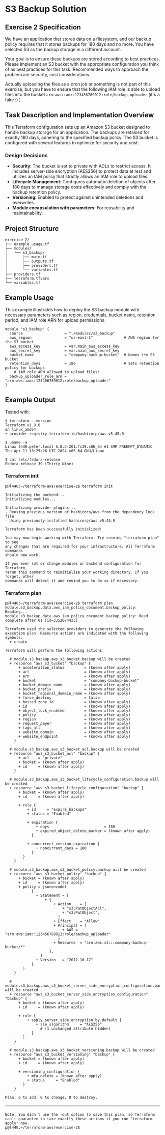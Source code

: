 # S3 Backup Solution

## Exercise 2 Specification

We have an application that stores data on a filesystem, and our backup policy requires that it stores backups for 180 days and no more. You have selected S3 as the backup storage in a different account.

Your goal is to ensure these backups are stored according to best practices. Please implement an S3 bucket with the appropriate configuration you think of as best practices for this task. Recommended ways to approach the problem are security, cost considerations.

Actually uploading the files as a cron job or something is not part of this exercise, but you have to ensure that the following IAM role is able to upload files into the bucket `arn:aws:iam::123456789012:role/backup_uploader` (it's a fake :) ).

## Task Description and Implementation Overview

This Terraform configuration sets up an Amazon S3 bucket designed to handle backup storage for an application. The backups are retained for exactly 180 days, adhering to the specified backup policy. The S3 bucket is configured with several features to optimize for security and cost:

### Design Decisions

- **Security**: The bucket is set to private with ACLs to restrict access. It includes server-side encryption (AES256) to protect data at rest and utilizes an IAM policy that strictly allows an IAM role to upload files.
- **Lifecycle Management**: Configures automatic deletion of objects after 180 days to manage storage costs effectively and comply with the backup retention policy.
- **Versioning**: Enabled to protect against unintended deletions and overwrites.
- **Module encapsulation with parameters**: For reusability and maintainability.

## Project Structure

```
exercise-2/
├── example_usage.tf
├── modules/
│   └── s3_backup/
│       ├── main.tf
│       ├── outputs.tf
│       ├── providers.tf
│       └── variables.tf
├── providers.tf
├── terraform.tfvars
└── variables.tf
```

## Example Usage

This example illustrates how to deploy the S3 backup module with necessary parameters such as region, credentials, bucket name, retention period, and IAM role ARN for upload permissions.

```hcl
module "s3_backup" {
  source                   = "./modules/s3_backup"
  aws_region               = "us-east-1"              # AWS region for the S3 bucket
  aws_access_key           = var.main_aws_access_key
  aws_secret_key           = var.main_aws_secret_key
  bucket_name              = "company-backup-bucket"  # Names the S3 bucket
  retention_days           = 180                      # Sets retention policy for backups
    # IAM role ARN allowed to upload files:
  backup_uploader_role_arn = "arn:aws:iam::123456789012:role/backup_uploader"
}
```

## Example Output

Tested with:

```
$ terraform --version
Terraform v1.8.0
on linux_amd64
+ provider registry.terraform.io/hashicorp/aws v5.45.0

$ uname -a
Linux l440.peter.local 6.8.5-201.fc39.x86_64 #1 SMP PREEMPT_DYNAMIC Thu Apr 11 18:25:26 UTC 2024 x86_64 GNU/Linux

$ cat /etc/fedora-release
Fedora release 39 (Thirty Nine)
```

### Terraform init
```
p@l440:~/terraform-aws/exercise-2$ terraform init

Initializing the backend...
Initializing modules...

Initializing provider plugins...
- Reusing previous version of hashicorp/aws from the dependency lock file
- Using previously-installed hashicorp/aws v5.45.0

Terraform has been successfully initialized!

You may now begin working with Terraform. Try running "terraform plan" to see
any changes that are required for your infrastructure. All Terraform commands
should now work.

If you ever set or change modules or backend configuration for Terraform,
rerun this command to reinitialize your working directory. If you forget, other
commands will detect it and remind you to do so if necessary.
```

### Terraform plan
```
p@l440:~/terraform-aws/exercise-2$ terraform plan
module.s3_backup.data.aws_iam_policy_document.backup_policy: Reading...
module.s3_backup.data.aws_iam_policy_document.backup_policy: Read complete after 0s [id=3352074433]

Terraform used the selected providers to generate the following execution plan. Resource actions are indicated with the following symbols:
  + create

Terraform will perform the following actions:

  # module.s3_backup.aws_s3_bucket.backup will be created
  + resource "aws_s3_bucket" "backup" {
      + acceleration_status         = (known after apply)
      + acl                         = (known after apply)
      + arn                         = (known after apply)
      + bucket                      = "company-backup-bucket"
      + bucket_domain_name          = (known after apply)
      + bucket_prefix               = (known after apply)
      + bucket_regional_domain_name = (known after apply)
      + force_destroy               = false
      + hosted_zone_id              = (known after apply)
      + id                          = (known after apply)
      + object_lock_enabled         = (known after apply)
      + policy                      = (known after apply)
      + region                      = (known after apply)
      + request_payer               = (known after apply)
      + tags_all                    = (known after apply)
      + website_domain              = (known after apply)
      + website_endpoint            = (known after apply)
    }

  # module.s3_backup.aws_s3_bucket_acl.backup will be created
  + resource "aws_s3_bucket_acl" "backup" {
      + acl    = "private"
      + bucket = (known after apply)
      + id     = (known after apply)
    }

  # module.s3_backup.aws_s3_bucket_lifecycle_configuration.backup will be created
  + resource "aws_s3_bucket_lifecycle_configuration" "backup" {
      + bucket = (known after apply)
      + id     = (known after apply)

      + rule {
          + id     = "expire_backups"
          + status = "Enabled"

          + expiration {
              + days                         = 180
              + expired_object_delete_marker = (known after apply)
            }

          + noncurrent_version_expiration {
              + noncurrent_days = 180
            }
        }
    }

  # module.s3_backup.aws_s3_bucket_policy.backup will be created
  + resource "aws_s3_bucket_policy" "backup" {
      + bucket = (known after apply)
      + id     = (known after apply)
      + policy = jsonencode(
            {
              + Statement = [
                  + {
                      + Action    = [
                          + "s3:PutObjectAcl",
                          + "s3:PutObject",
                        ]
                      + Effect    = "Allow"
                      + Principal = {
                          + AWS = "arn:aws:iam::123456789012:role/backup_uploader"
                        }
                      + Resource  = "arn:aws:s3:::company-backup-bucket/*"
                    },
                ]
              + Version   = "2012-10-17"
            }
        )
    }

  # module.s3_backup.aws_s3_bucket_server_side_encryption_configuration.backup will be created
  + resource "aws_s3_bucket_server_side_encryption_configuration" "backup" {
      + bucket = (known after apply)
      + id     = (known after apply)

      + rule {
          + apply_server_side_encryption_by_default {
              + sse_algorithm     = "AES256"
                # (1 unchanged attribute hidden)
            }
        }
    }

  # module.s3_backup.aws_s3_bucket_versioning.backup will be created
  + resource "aws_s3_bucket_versioning" "backup" {
      + bucket = (known after apply)
      + id     = (known after apply)

      + versioning_configuration {
          + mfa_delete = (known after apply)
          + status     = "Enabled"
        }
    }

Plan: 6 to add, 0 to change, 0 to destroy.

────────────────────────────────────────────────────────────────────────────────────────────────────────────────────────────────────────────────────────────────────────────────────────────────────────────────────────────────────────────

Note: You didn't use the -out option to save this plan, so Terraform can't guarantee to take exactly these actions if you run "terraform apply" now.
p@l440:~/terraform-aws/exercise-2$
```
